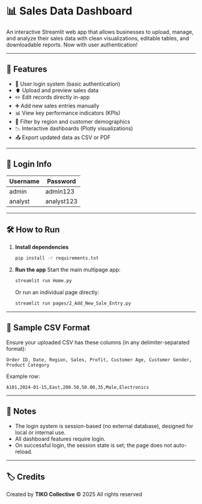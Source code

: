 # 📊 Sales Data Dashboard

An interactive Streamlit web app that allows businesses to upload, manage, and analyze their sales data with clean visualizations, editable tables, and downloadable reports. Now with user authentication!

---

## 🚀 Features

* 🔐 User login system (basic authentication)
* ⬆️ Upload and preview sales data
* ✏️ Edit records directly in-app
* ➕ Add new sales entries manually
* 📊 View key performance indicators (KPIs)
* 📍 Filter by region and customer demographics
* 📉 Interactive dashboards (Plotly visualizations)
* 📤 Export updated data as CSV or PDF

---

## 👤 Login Info

| Username | Password   |
| -------- | ---------- |
| admin    | admin123   |
| analyst  | analyst123 |

---

## 🛠 How to Run

1. **Install dependencies**

   ```bash
   pip install -r requirements.txt
   ```

2. **Run the app**
   Start the main multipage app:

   ```bash
   streamlit run Home.py
   ```

   Or run an individual page directly:

   ```bash
   streamlit run pages/2_Add_New_Sale_Entry.py
   ```

---

## 📁 Sample CSV Format

Ensure your uploaded CSV has these columns (in any delimiter-separated format):

```
Order ID, Date, Region, Sales, Profit, Customer Age, Customer Gender, Product Category
```

Example row:

```
A101,2024-01-15,East,200.50,50.00,35,Male,Electronics
```

---

## 🧠 Notes

* The login system is session-based (no external database), designed for local or internal use.
* All dashboard features require login.
* On successful login, the session state is set; the page does not auto-reload.

---

## 🏷️ Credits

Created by **TIKO Collective**
© 2025 All rights reserved
